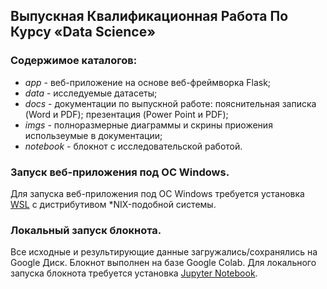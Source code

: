 ## Выпускная Квалификационная Работа По Курсу «Data Science»

### Содержимое каталогов:
- *app* - веб-приложение на основе веб-фреймворка Flask;
- *data* - исследуемые датасеты;
- *docs* - документации по выпускной работе: пояснительная записка (Word и PDF); презентация (Power Point и PDF);
- *imgs* - полноразмерные диаграммы и скрины приожения использеумые в документации;
- *notebook* - блокнот с исследовательской работой.

### Запуск веб-приложения под ОС Windows.

Для запуска веб-приложения под ОС Windows требуется установка [WSL](https://docs.microsoft.com/ru-ru/windows/wsl/install) c дистрибутивом *NIX-подобной системы.
    
### Локальный запуск блокнота.

Все исходные и результирующие данные загружались/сохранялись на Google Диск. Блокнот выполнен на базе Google Colab. Для локального запуска блокнота требуется установка [Jupyter Notebook](https://jupyter.org/).
